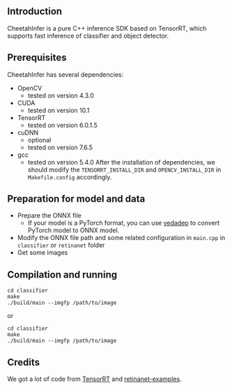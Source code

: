 ## Introduction
CheetahInfer is a pure C++ inference SDK based on TensorRT, which supports fast inference of classifier and object detector.

## Prerequisites
CheetahInfer has several dependencies:
- OpenCV
  - tested on version 4.3.0
- CUDA
  - tested on version 10.1
- TensorRT
  - tested on version 6.0.1.5
- cuDNN
  - optional
  - tested on version 7.6.5
- gcc
  - tested on version 5.4.0
After the installation of dependencies, we should modify the `TENSORRT_INSTALL_DIR` and `OPENCV_INSTALL_DIR` in `Makefile.config` accordingly.

## Preparation for model and data
- Prepare the ONNX file
  - If your model is a PyTorch format, you can use [vedadep](https://github.com/Media-Smart/volksdep) to convert PyTorch model to ONNX model.
- Modify the ONNX file path and some related configuration in `main.cpp` in `classifier` or `retinanet` folder
- Get some images

## Compilation and running
```
cd classifier
make
./build/main --imgfp /path/to/image
```
or
```
cd classifier
make
./build/main --imgfp /path/to/image
```
## Credits
We got a lot of code from [TensorRT](https://github.com/NVIDIA/TensorRT) and [retinanet-examples](https://github.com/NVIDIA/retinanet-examples).
